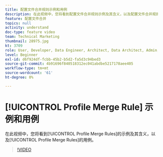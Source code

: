 ```yaml
---
title: 配置文件合并规则示例和用例
description: 在此视频中，您将看到配置文件合并规则示例及其含义，以及配置文件合并规则解决的用例。
feature: 配置文件合并
topics: null
activity: understand
doc-type: feature video
team: Technical Marketing
thumbnail: 28975.jpg
kt: 3709
role: User, Developer, Data Engineer, Architect, Data Architect, Admin, Leader
level: Beginner
exl-id: d6f924df-fcbb-45b2-b5d2-fa5d3c94bed3
source-git-commit: 4b91696f840518312ec041abdbe5217178aee405
workflow-type: tm+mt
source-wordcount: '61'
ht-degree: 0%

---
```


# [!UICONTROL Profile Merge Rule] 示例和用例

在此视频中，您将看到[!UICONTROL Profile Merge Rules]的示例及其含义，以及[!UICONTROL Profile Merge Rules]的用例。

>[!VIDEO](https://video.tv.adobe.com/v/28975/?quality=12)
